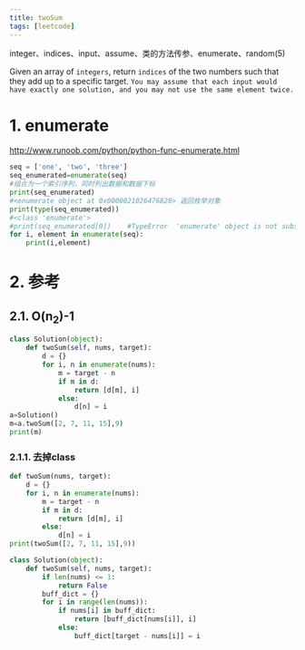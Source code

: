```yaml
---
title: twoSum
tags: [leetcode]
---
```

integer、indices、input、assume、类的方法传参、enumerate、random(5)
<!-- more -->
Given an array of `integers`, return `indices` of the two numbers such that they add up to a specific target.
`You may assume that each input would have exactly one solution, and you may not use the same element twice.`
# 1. enumerate
http://www.runoob.com/python/python-func-enumerate.html
```py
seq = ['one', 'two', 'three']
seq_enumerated=enumerate(seq) 
#组合为一个索引序列，同时列出数据和数据下标
print(seq_enumerated) 
#<enumerate object at 0x0000021026476828> 返回枚举对象
print(type(seq_enumerated)) 
#<class 'enumerate'> 
#print(seq_enumerated[0])    #TypeError  'enumerate' object is not subscriptable
for i, element in enumerate(seq):
    print(i,element)
```
# 2. 参考
## 2.1. O(n<sub>2</sub>)-1
```py
class Solution(object):
    def twoSum(self, nums, target):
        d = {}
        for i, n in enumerate(nums):
            m = target - n
            if m in d:
                return [d[m], i]
            else:
                d[n] = i
a=Solution()
m=a.twoSum([2, 7, 11, 15],9)
print(m)
```
### 2.1.1. 去掉class
```py
def twoSum(nums, target):
    d = {}
    for i, n in enumerate(nums):
        m = target - n
        if m in d:
            return [d[m], i]
        else:
            d[n] = i
print(twoSum([2, 7, 11, 15],9))
```
```py
class Solution(object):
    def twoSum(self, nums, target):
        if len(nums) <= 1:
            return False
        buff_dict = {}
        for i in range(len(nums)):
            if nums[i] in buff_dict:
                return [buff_dict[nums[i]], i]
            else:
                buff_dict[target - nums[i]] = i
```